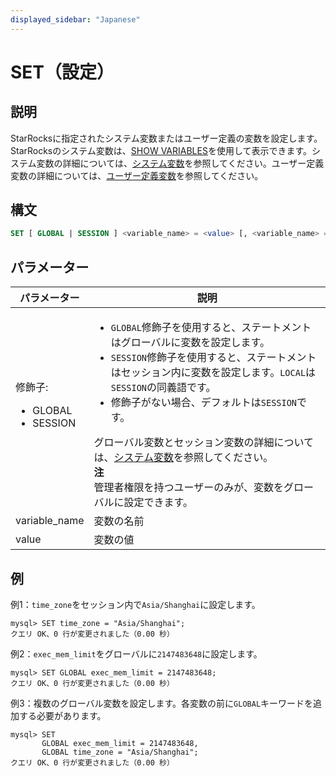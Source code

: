 ```yaml
---
displayed_sidebar: "Japanese"
---
```


# SET（設定）

## 説明

StarRocksに指定されたシステム変数またはユーザー定義の変数を設定します。StarRocksのシステム変数は、[SHOW VARIABLES](../Administration/SHOW_VARIABLES.md)を使用して表示できます。システム変数の詳細については、[システム変数](../../../reference/System_variable.md)を参照してください。ユーザー定義変数の詳細については、[ユーザー定義変数](../../../reference/user_defined_variables.md)を参照してください。

## 構文

```SQL
SET [ GLOBAL | SESSION ] <variable_name> = <value> [, <variable_name> = <value>] ...
```

## パラメーター

| **パラメーター**      | **説明**                                                                                  |
| ---------------------- | ------------------------------------------------------------------------------------------- |
| 修飾子:<ul><li>GLOBAL</li><li>SESSION</li></ul> | <ul><li>`GLOBAL`修飾子を使用すると、ステートメントはグローバルに変数を設定します。</li><li>`SESSION`修飾子を使用すると、ステートメントはセッション内に変数を設定します。`LOCAL`は`SESSION`の同義語です。</li><li>修飾子がない場合、デフォルトは`SESSION`です。</li></ul>グローバル変数とセッション変数の詳細については、[システム変数](../../../reference/System_variable.md)を参照してください。<br/>**注**<br/>管理者権限を持つユーザーのみが、変数をグローバルに設定できます。 |
| variable_name          | 変数の名前                                                                             |
| value                  | 変数の値                                                                               |

## 例

例1：`time_zone`をセッション内で`Asia/Shanghai`に設定します。

```Plain
mysql> SET time_zone = "Asia/Shanghai";
クエリ OK、0 行が変更されました（0.00 秒）
```

例2：`exec_mem_limit`をグローバルに`2147483648`に設定します。

```Plain
mysql> SET GLOBAL exec_mem_limit = 2147483648;
クエリ OK、0 行が変更されました（0.00 秒）
```

例3：複数のグローバル変数を設定します。各変数の前に`GLOBAL`キーワードを追加する必要があります。

```Plain
mysql> SET 
       GLOBAL exec_mem_limit = 2147483648,
       GLOBAL time_zone = "Asia/Shanghai";
クエリ OK、0 行が変更されました（0.00 秒）
```